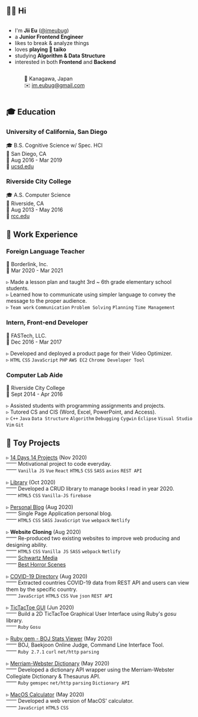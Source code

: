 
## 👋🏼 Hi 

<div style="float: left">
<ul> 
<li> I'm <b>Jii Eu</b> (<a href="https://github.com/imeubug">@imeubug</a>)</li>
<li> a <b>Junior Frontend Engineer</b> </li>
<li> likes to break & analyze things </li>
<li> loves <b>playing 🥁 taiko</b> </li>
<li> studying <b>Algorithm & Data Structure</b> </li>
<li> interested in both <b>Frontend</b> and <b>Backend</b></li>
</ul>
</div>
<div style="float: left; margin-left: 25px;">
<ul> 
📍 Kanagawa, Japan <br />
✉️ <a href = "mailto: im.eubug@gmail.com">im.eubug@gmail.com</a> <br />
</ul>
</div>

<div style="clear: both;"></div>

## 🎓 Education

### University of California, San Diego
🎓 B.S. Cognitive Science w/ Spec. HCI <br />
📍  San Diego, CA  <br />
📅  Aug 2016 - Mar 2019 <br />
🔗  [ucsd.edu](https://ucsd.edu)

### Riverside City College
🎓 A.S. Computer Science <br />
📍 Riverside, CA <br />
📅  Aug 2013 - May 2016 <br />
🔗  [rcc.edu](http://www.rcc.edu)

## 💼 Work Experience

### Foreign Language Teacher

🏢  Borderlink, Inc. <br />
📅  Mar 2020 - Mar 2021 <br />

▹ Made a lesson plan and taught 3rd ~ 6th grade elementary school students. <br />
▹ Learned how to communicate using simpler language to convey the message to the proper audience. <br />
▹ `Team work` `Communication` `Problem Solving` `Planning` `Time Management`

### Intern, Front-end Developer

🏢  FASTech, LLC. <br />
📅  Dec 2016 - Mar 2017 <br />

▹ Developed and deployed a product page for their Video Optimizer. <br />
▹ `HTML` `CSS` `JavaScript` `PHP` `AWS EC2` `Chrome Developer Tool` 

### Computer Lab Aide

🏢  Riverside City College <br />
📅  Sept 2014 - Apr 2016 <br />

▹ Assisted students with programming assignments and projects. <br />
▹ Tutored CS and CIS (Word, Excel, PowerPoint, and Access). <br />
▹ `C++` `Java` `Data Structure` `Algorithm` `Debugging` `Cygwin` `Eclipse` `Visual Studio` `Vim` `Git`

## 🧸 Toy Projects

▹ [14 Days 14 Projects](https://github.com/imeubug/14Days_14Projects) (Nov 2020)<br />
 ⎻⎻ Motivational project to code everyday.<br />
 ⎻⎻ `Vanilla JS` `Vue` `React` `HTML5` `CSS` `SASS` `axios` `REST API`

▹ [Library](https://github.com/imeubug/library) (Oct 2020)  <br />
 ⎻⎻ Developed a CRUD library to manage books I read in year 2020. <br />
 ⎻⎻ `HTML5` `CSS`  `Vanilla-JS` `firebase`

▹ [Personal Blog](https://github.com/imeubug/vue-blog) (Aug 2020) <br />
 ⎻⎻ Single Page Application personal blog. <br />
 ⎻⎻ `HTML5` `CSS` `SASS` `JavaScript` `Vue` `webpack` `Netlify`

▹ **Website Cloning** (Aug 2020) <br />
 ⎻⎻ Re-produced two existing websites to improve web producing and designing ability. <br />
 ⎻⎻ `HTML5` `CSS` `Vanilla JS` `SASS` `webpack` `Netlify` <br />
 ⎻⎻ [Schwartz Media](https://github.com/imeubug/clone-schwartz-media) <br />
 ⎻⎻ [Best Horror Scenes](https://github.com/imeubug/clone-best-horror-scenes)

▹ [COVID-19 Directory](https://github.com/imeubug/covid-directory) (Aug 2020) <br />
 ⎻⎻ Extracted countries COVID-19 data from REST API and users can view them by the specific country. <br />
 ⎻⎻ `JavaScript` `HTML5` `CSS` `Vue` `json` `REST API`

▹ [TicTacToe GUI](https://github.com/imeubug/ruby-toy-projects/tree/master/tic-tac-toe/gui) (Jun 2020) <br />
 ⎻⎻ Build a 2D TicTacToe Graphical User Interface using Ruby's *gosu* library. <br />
 ⎻⎻ `Ruby` `Gosu`

▹ [Ruby gem - BOJ Stats Viewer](https://github.com/imeubug/boj-solvedac) (May 2020) <br />
 ⎻⎻ BOJ, Baekjoon Online Judge, Command Line Interface Tool. <br />
 ⎻⎻ `Ruby 2.7.1` `curl` `net/http` `parsing`

▹ [Merriam-Webster Dictionary](https://github.com/imeubug/mw-dictionary) (May 2020) <br />
 ⎻⎻ Developed a dictionary API wrapper using the Merriam-Webster Collegiate Dictionary & Thesaurus API. <br />
 ⎻⎻ `Ruby` `gemspec` `net/http` `parsing` `Dictionary API`

▹ [MacOS Calculator](https://github.com/imeubug/mac-calculator) (May 2020) <br />
 ⎻⎻ Developed a web version of MacOS' calculator. <br />
 ⎻⎻ `JavaScript` `HTML5` `CSS`
